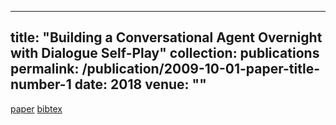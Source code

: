 
---
title: "Building a Conversational Agent Overnight with Dialogue Self-Play"
collection: publications
permalink: /publication/2009-10-01-paper-title-number-1
date: 2018
venue: ""
---
[paper](http://nayakneha.github.io/files/ShahEtAl_Arxiv_2018.pdf.pdf)
[bibtex](http://nayakneha.github.io/files/ShahEtAl_Arxiv_2018.bib.pdf)
